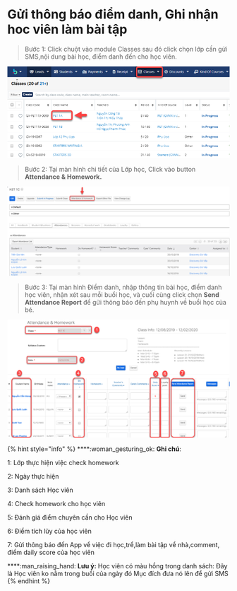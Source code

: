 # Gửi thông báo điểm danh, Ghi nhận hoc viên làm bài tập

> Bước 1: Click chuột vào module Classes sau đó click chọn lớp cần gửi SMS,nội dung bài học, điểm danh đến cho học viên.

![](../../../.gitbook/assets/LamBT1.png)

> Bước 2: Tại màn hình chi tiết của Lớp học, Click vào button **Attendance & Homework.**

![](../../../.gitbook/assets/LamBT2.png)

> Bước 3: Tại màn hình Điểm danh, nhập thông tin bài học, điểm danh học viên, nhận xét sau mỗi buổi học, và cuối cùng click chọn **Send Attendance Report** để gửi thông báo đến phụ huynh về buổi học của bé.

![](../../../.gitbook/assets/LamBT3.png)

{% hint style="info" %}
****:woman\_gesturing\_ok: **Ghi chú**:

1: Lớp thực hiện việc check homework

2: Ngày thực hiện

3: Danh sách Học viên

4: Check homework cho học viên

5: Đánh giá điểm chuyên cần cho Học viên

6: Điểm tích lũy của học viên

7: Gửi thông báo đến App về việc đi học,trể,làm bài tập về nhà,comment, điểm daily score của học viên

****:man\_raising\_hand: **Lưu ý:** Học viên có màu hồng trong danh sách: Đây là Học viên ko nằm trong buổi của ngày đó Mục đích đưa nó lên để gửi SMS
{% endhint %}
